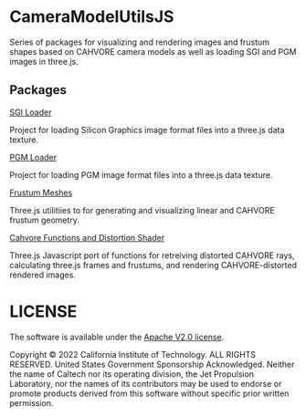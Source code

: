 # CameraModelUtilsJS

Series of packages for visualizing and rendering images and frustum shapes based on CAHVORE camera models as well as loading SGI and PGM images in three.js.

## Packages

[SGI Loader](./src/sgi-loader/)

Project for loading Silicon Graphics image format files into a three.js data texture.

[PGM Loader](./src/pgm-loader/)

Project for loading PGM image format files into a three.js data texture.

[Frustum Meshes](./src/frustum-mesh/)

Three.js utilitiies to for generating and visualizing linear and CAHVORE frustum geometry.

[Cahvore Functions and Distortion Shader](./src/cahvore-utilities/)

Three.js Javascript port of functions for retreiving distorted CAHVORE rays, calculating three.js frames and frustums, and rendering CAHVORE-distorted rendered images.

# LICENSE

The software is available under the [Apache V2.0 license](../LICENSE.txt).

Copyright © 2022 California Institute of Technology. ALL RIGHTS
RESERVED. United States Government Sponsorship Acknowledged.
Neither the name of Caltech nor its operating division, the
Jet Propulsion Laboratory, nor the names of its contributors may be
used to endorse or promote products derived from this software
without specific prior written permission.